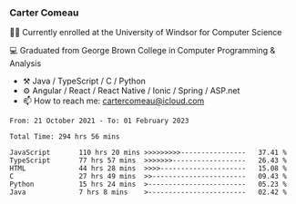 ### Carter Comeau

🙋‍♂️ Currently enrolled at the University of Windsor for Computer Science

💻 Graduated from George Brown College in Computer Programming & Analysis

- ⚒️ Java / TypeScript / C / Python
- ⚙️ Angular / React / React Native / Ionic / Spring / ASP.net
- 📫 How to reach me: cartercomeau@icloud.com

<!--START_SECTION:waka-->

```text
From: 21 October 2021 - To: 01 February 2023

Total Time: 294 hrs 56 mins

JavaScript       110 hrs 20 mins >>>>>>>>>----------------   37.41 %
TypeScript       77 hrs 57 mins  >>>>>>>------------------   26.43 %
HTML             44 hrs 28 mins  >>>>---------------------   15.08 %
C                27 hrs 49 mins  >>-----------------------   09.43 %
Python           15 hrs 24 mins  >------------------------   05.23 %
Java             7 hrs 8 mins    >------------------------   02.42 %
```

<!--END_SECTION:waka-->
